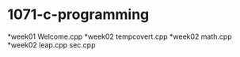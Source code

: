 # 1071-c-programming

*week01 Welcome.cpp
*week02 tempcovert.cpp
*week02 math.cpp
*week02
  leap.cpp
  sec.cpp
